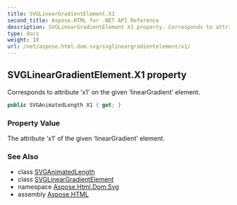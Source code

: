 ```yaml
---
title: SVGLinearGradientElement.X1
second_title: Aspose.HTML for .NET API Reference
description: SVGLinearGradientElement X1 property. Corresponds to attribute x1 on the given linearGradient element
type: docs
weight: 10
url: /net/aspose.html.dom.svg/svglineargradientelement/x1/
---
```

## SVGLinearGradientElement.X1 property

Corresponds to attribute ‘x1’ on the given ‘linearGradient’ element.

```csharp
public SVGAnimatedLength X1 { get; }
```

### Property Value

The attribute ‘x1’ of the given ‘linearGradient’ element.

### See Also

* class [SVGAnimatedLength](../../../aspose.html.dom.svg.datatypes/svganimatedlength/)
* class [SVGLinearGradientElement](../)
* namespace [Aspose.Html.Dom.Svg](../../../aspose.html.dom.svg/)
* assembly [Aspose.HTML](../../../)
